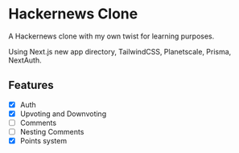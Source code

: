 # Hackernews Clone

A Hackernews clone with my own twist for learning purposes.

Using Next.js new app directory, TailwindCSS, Planetscale, Prisma, NextAuth.

## Features

- [x] Auth
- [x] Upvoting and Downvoting
- [ ] Comments
- [ ] Nesting Comments
- [x] Points system
